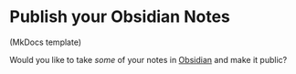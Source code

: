 # Publish your Obsidian Notes

(MkDocs template)

Would you like to take _some_ of your notes in [Obsidian](https://obsidian.md/) and make it public?
